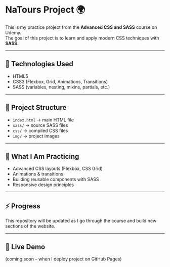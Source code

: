 # NaTours Project 🌍

This is my practice project from the **Advanced CSS and SASS** course on Udemy.  
The goal of this project is to learn and apply modern CSS techniques with **SASS**.

---

## 🚀 Technologies Used

- HTML5
- CSS3 (Flexbox, Grid, Animations, Transitions)
- SASS (variables, nesting, mixins, partials, etc.)

---

## 📂 Project Structure

- `index.html` → main HTML file
- `sass/` → source SASS files
- `css/` → compiled CSS files
- `img/` → project images

---

## 📖 What I Am Practicing

- Advanced CSS layouts (Flexbox, CSS Grid)
- Animations & transitions
- Building reusable components with SASS
- Responsive design principles

---

## ⚡ Progress

This repository will be updated as I go through the course and build new sections of the website.

---

## 🔗 Live Demo

(coming soon – when I deploy project on GitHub Pages)
